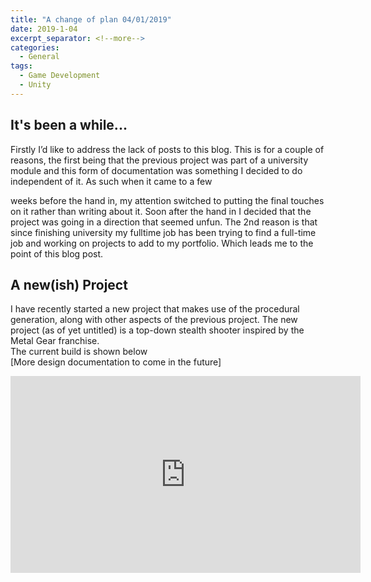 ```yaml
---
title: "A change of plan 04/01/2019"
date: 2019-1-04
excerpt_separator: <!--more-->
categories:
  - General
tags:
  - Game Development
  - Unity
---
```



## It's been a while...  
Firstly I’d like to address the lack of posts to this blog. This is for a couple of reasons, the first being that the previous project was part of a university module and this form of documentation was something I decided to do independent of it. As such when it came to a few
<!--more-->weeks before the hand in, my attention switched to putting the final touches on it rather than writing about it. Soon after the hand in I decided that the project was going in a direction that seemed unfun. The 2nd reason is that since finishing university my fulltime job has been trying to find a full-time job and working on projects to add to my portfolio. Which leads me to the point of this blog post.

## A new(ish) Project  
I have recently started a new project that makes use of the procedural generation, along with other aspects of the previous project. The new project (as of yet untitled) is a top-down stealth shooter inspired by the Metal Gear franchise.  
The current build is shown below  
[More design documentation to come in the future]  


<html>
<iframe width="560" height="315" src="https://www.youtube.com/embed/KYxjRtkbDC4" frameborder="0" allow="accelerometer; autoplay; encrypted-media; gyroscope; picture-in-picture" allowfullscreen></iframe>
</html>
